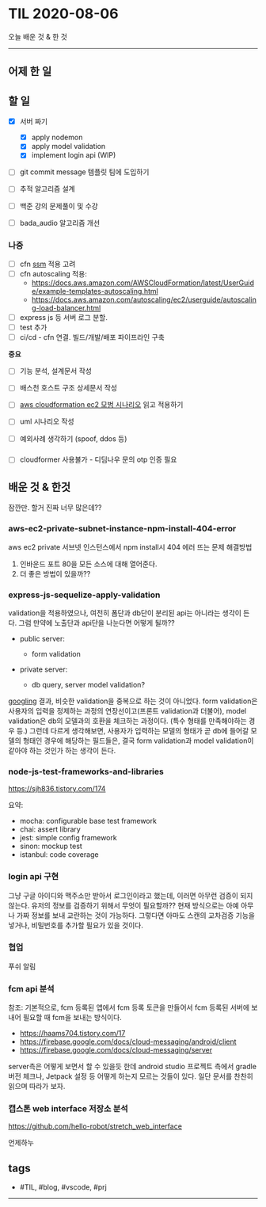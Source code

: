 # TIL 2020-08-06

오늘 배운 것 & 한 것

--------------------------

## 어제 한 일

## 할 일
- [x] 서버 짜기
  - [x] apply nodemon 
  - [x] apply model validation
  - [x] implement login api (WIP)
- [ ] git commit message 템플릿 팀에 도입하기
- [ ] 추적 알고리즘 설계
- [ ] 백준 강의 문제풀이 및 수강
- [ ] bada_audio 알고리즘 개선


### 나중
- [ ] cfn [ssm](https://docs.aws.amazon.com/AWSCloudFormation/latest/UserGuide/dynamic-references.html#dynamic-references-ssm-secure-strings) 적용 고려
- [ ] cfn autoscaling 적용:
  - https://docs.aws.amazon.com/AWSCloudFormation/latest/UserGuide/example-templates-autoscaling.html
  - https://docs.aws.amazon.com/autoscaling/ec2/userguide/autoscaling-load-balancer.html
- [ ] express js 등 서버 로그 분할. 
- [ ] test 추가
- [ ] ci/cd - cfn 연결. 빌드/개발/배포 파이프라인 구축

**중요**
- [ ] 기능 분석, 설계문서 작성

- [ ] 배스천 호스트 구조 상세문서 작성
- [ ] [aws cloudformation ec2 모범 시나리오](https://aws.amazon.com/ko/blogs/infrastructure-and-automation/best-practices-for-deploying-ec2-instances-with-aws-cloudformation/) 읽고 적용하기

- [ ] uml 시나리오 작성
- [ ] 예외사례 생각하기 (spoof, ddos 등)

### 
- [ ] cloudformer 사용불가 - 디딤나우 문의 otp 인증 필요

## 배운 것 & 한것 

잠깐만. 할거 진짜 너무 많은데??

### aws-ec2-private-subnet-instance-npm-install-404-error

aws ec2 private 서브넷 인스턴스에서 npm install시 404 에러 뜨는 문제 해결방법
1. 인바운드 포트 80을 모든 소스에 대해 열어준다.
2. 더 좋은 방법이 있을까??

### express-js-sequelize-apply-validation

validation을 적용하였으나, 여전히 폼단과 db단이 분리된 api는 아니라는 생각이 든다.
그럼 만약에 노출단과 api단을 나눈다면 어떻게 될까??

* public server:
  - form validation

* private server:
  - db query, server model validation?

[googling](https://stackoverflow.com/questions/11609943/difference-between-model-and-form-validation) 결과, 비슷한 validation을 중복으로 하는 것이 아니었다. 
form validation은 사용자의 입력을 정제하는 과정의 연장선이고(프론트 validation과 더불어), 
model validation은 db의 모델과의 호환을 체크하는 과정이다. (특수 형태를 만족해야하는 경우 등.)
그런데 다르게 생각해보면, 사용자가 입력하는 모델의 형태가 곧 db에 들어갈 모델의 형태인 경우에 해당하는 필드들은, 결국 form validation과 model validation이 같아야 하는 것인가 하는 생각이 든다.

### node-js-test-frameworks-and-libraries
https://sjh836.tistory.com/174

요약:
- mocha: configurable base test framework
- chai: assert library
- jest: simple config framework
- sinon: mockup test
- istanbul: code coverage

### login api 구현

그냥 구글 아이디와 맥주소만 받아서 로그인이라고 했는데, 이러면 아무런 검증이 되지 않는다. 유저의 정보를 검증하기 위해서 무엇이 필요할까?? 현재 방식으로는 아예 아무나 가짜 정보를 보내 교란하는 것이 가능하다. 그렇다면 아마도 스캔의 교차검증 기능을 넣거나, 비밀번호를 추가할 필요가 있을 것이다.

### 협업

푸쉬 알림

### fcm api 분석
참조:
기본적으로, fcm 등록된 앱에서 fcm 등록 토큰을 만들어서 fcm 등록된 서버에 보내어 필요할 때 fcm을 보내는 방식이다.

- https://haams704.tistory.com/17
- https://firebase.google.com/docs/cloud-messaging/android/client
- https://firebase.google.com/docs/cloud-messaging/server

server측은 어떻게 보면서 할 수 있을듯 한데 android studio 프로젝트 측에서 gradle 버전 체크나, Jetpack 설정 등 어떻게 하는지 모르는 것들이 있다. 일단 문서를 찬찬히 읽으며 따라가 보자.

### 캡스톤 web interface 저장소 분석

https://github.com/hello-robot/stretch_web_interface

언제하누

## tags
- \#TIL, \#blog, \#vscode, \#prj

--------------------------